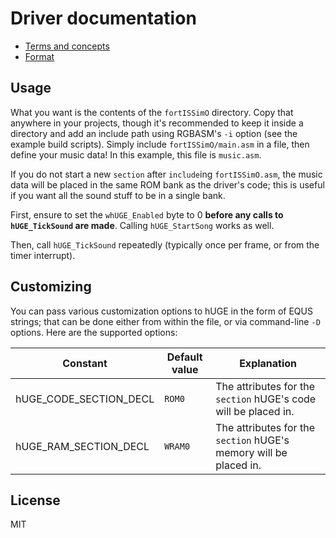 # Driver documentation

- [Terms and concepts](terms-and-concepts.md)
- [Format](format.md)

## Usage

What you want is the contents of the `fortISSimO` directory. Copy that anywhere in your projects, though it's recommended to keep it inside a directory and add an include path using RGBASM's `-i` option (see the example build scripts). Simply include `fortISSimO/main.asm` in a file, then define your music data! In this example, this file is `music.asm`.

If you do not start a new `section` after `include`ing `fortISSimO.asm`, the music data will be placed in the same ROM bank as the driver's code; this is useful if you want all the sound stuff to be in a single bank.

First, ensure to set the `whUGE_Enabled` byte to 0 **before any calls to `hUGE_TickSound` are made**. Calling `hUGE_StartSong` works as well.

Then, call `hUGE_TickSound` repeatedly (typically once per frame, or from the timer interrupt).

## Customizing

You can pass various customization options to hUGE in the form of EQUS strings; that can be done either from within the file, or via command-line `-D` options. Here are the supported options:

| Constant               | Default value | Explanation |
|------------------------|---------------|-------------------------------------------------------------------|
| hUGE_CODE_SECTION_DECL | `ROM0`        | The attributes for the `section` hUGE's code will be placed in.   |
| hUGE_RAM_SECTION_DECL  | `WRAM0`       | The attributes for the `section` hUGE's memory will be placed in. |

## License

MIT
